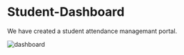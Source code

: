 # Student-Dashboard
We have created a student attendance managemant portal. 

![dashboard]("/Hackathon_project/static/images/readme_photo.png")
